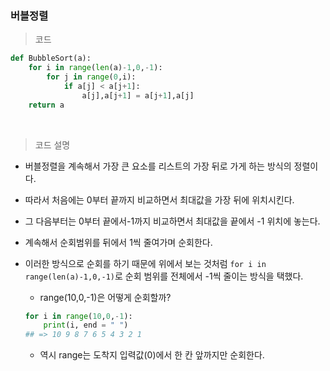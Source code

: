 ### 버블정렬

> 코드

```python
def BubbleSort(a):
    for i in range(len(a)-1,0,-1):
        for j in range(0,i):
            if a[j] < a[j+1]:
                a[j],a[j+1] = a[j+1],a[j]
	return a
```

​    

> 코드 설명

* 버블정렬을 계속해서 가장 큰 요소를 리스트의 가장 뒤로 가게 하는 방식의 정렬이다.

* 따라서 처음에는 0부터 끝까지 비교하면서 최대값을 가장 뒤에 위치시킨다.

* 그 다음부터는 0부터 끝에서-1까지 비교하면서 최대값을 끝에서 -1 위치에 놓는다.

* 계속해서 순회범위를 뒤에서 1씩 줄여가며 순회한다.

* 이러한 방식으로 순회를 하기 때문에 위에서 보는 것처럼 `for i in range(len(a)-1,0,-1)`로 순회 범위를 전체에서 -1씩 줄이는 방식을 택했다.

  * range(10,0,-1)은 어떻게 순회할까?

  ```python
  for i in range(10,0,-1):
      print(i, end = " ")
  ## => 10 9 8 7 6 5 4 3 2 1
  ```

  * 역시 range는 도착지 입력값(0)에서 한  칸 앞까지만 순회한다.

